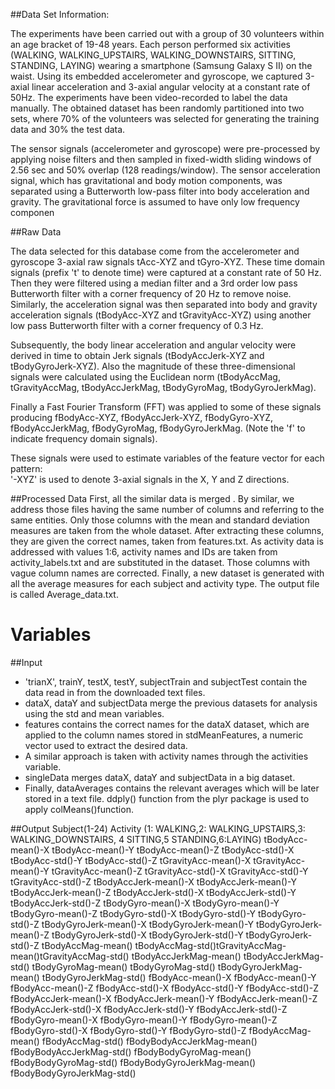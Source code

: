
##Data Set Information:

The experiments have been carried out with a group of 30 volunteers within an age bracket of 19-48 years. Each person performed six activities (WALKING, WALKING_UPSTAIRS, WALKING_DOWNSTAIRS, SITTING, STANDING, LAYING) wearing a smartphone (Samsung Galaxy S II) on the waist. Using its embedded accelerometer and gyroscope, we captured 3-axial linear acceleration and 3-axial angular velocity at a constant rate of 50Hz. The experiments have been video-recorded to label the data manually. The obtained dataset has been randomly partitioned into two sets, where 70% of the volunteers was selected for generating the training data and 30% the test data. 

The sensor signals (accelerometer and gyroscope) were pre-processed by applying noise filters and then sampled in fixed-width sliding windows of 2.56 sec and 50% overlap (128 readings/window). The sensor acceleration signal, which has gravitational and body motion components, was separated using a Butterworth low-pass filter into body acceleration and gravity. The gravitational force is assumed to have only low frequency componen

##Raw Data 

The data selected for this database come from the accelerometer and gyroscope 3-axial raw signals tAcc-XYZ and tGyro-XYZ. These time domain signals (prefix 't' to denote time) were captured at a constant rate of 50 Hz. Then they were filtered using a median filter and a 3rd order low pass Butterworth filter with a corner frequency of 20 Hz to remove noise. Similarly, the acceleration signal was then separated into body and gravity acceleration signals (tBodyAcc-XYZ and tGravityAcc-XYZ) using another low pass Butterworth filter with a corner frequency of 0.3 Hz. 

Subsequently, the body linear acceleration and angular velocity were derived in time to obtain Jerk signals (tBodyAccJerk-XYZ and tBodyGyroJerk-XYZ). Also the magnitude of these three-dimensional signals were calculated using the Euclidean norm (tBodyAccMag, tGravityAccMag, tBodyAccJerkMag, tBodyGyroMag, tBodyGyroJerkMag). 

Finally a Fast Fourier Transform (FFT) was applied to some of these signals producing fBodyAcc-XYZ, fBodyAccJerk-XYZ, fBodyGyro-XYZ, fBodyAccJerkMag, fBodyGyroMag, fBodyGyroJerkMag. (Note the 'f' to indicate frequency domain signals). 

These signals were used to estimate variables of the feature vector for each pattern:  
'-XYZ' is used to denote 3-axial signals in the X, Y and Z directions.

##Processed Data
 First, all the similar data is merged . By similar, we address those files having the same number of columns and referring to the same entities.  Only those columns with the mean and standard deviation measures are taken from the whole dataset. After extracting these columns, they are given the correct names, taken from features.txt.  As activity data is addressed with values 1:6, activity names and IDs are taken from activity_labels.txt and are substituted in the dataset. Those columns with vague column names are corrected.  Finally, a new dataset is generated with all the average measures for each subject and activity type.  The output file is called Average_data.txt.

# Variables

##Input

* 'trianX', trainY, testX, testY, subjectTrain and subjectTest contain the data read in from the downloaded text files.
* dataX, dataY and subjectData merge the previous datasets for analysis using the std and mean variables.
* features contains the correct names for the dataX dataset, which are applied to the column names stored in stdMeanFeatures, a numeric vector used to extract the desired data.
* A similar approach is taken with activity names through the activities variable.
* singleData merges dataX, dataY and subjectData in a big dataset.
* Finally, dataAverages contains the relevant averages which will be later stored in a text file. ddply() function from the plyr package is used to apply colMeans()function.
 
##Output 
Subject(1-24) Activity (1:	WALKING,2:	WALKING_UPSTAIRS,3:	WALKING_DOWNSTAIRS, 4	SITTING,5	STANDING,6:LAYING)
tBodyAcc-mean()-X tBodyAcc-mean()-Y tBodyAcc-mean()-Z tBodyAcc-std()-X tBodyAcc-std()-Y tBodyAcc-std()-Z   tGravityAcc-mean()-X  tGravityAcc-mean()-Y tGravityAcc-mean()-Z tGravityAcc-std()-X  tGravityAcc-std()-Y tGravityAcc-std()-Z tBodyAccJerk-mean()-X tBodyAccJerk-mean()-Y tBodyAccJerk-mean()-Z tBodyAccJerk-std()-X tBodyAccJerk-std()-Y  tBodyAccJerk-std()-Z  tBodyGyro-mean()-X   tBodyGyro-mean()-Y  tBodyGyro-mean()-Z tBodyGyro-std()-X tBodyGyro-std()-Y tBodyGyro-std()-Z tBodyGyroJerk-mean()-X tBodyGyroJerk-mean()-Y tBodyGyroJerk-mean()-Z  tBodyGyroJerk-std()-X tBodyGyroJerk-std()-Y tBodyGyroJerk-std()-Z tBodyAccMag-mean() tBodyAccMag-std()tGravityAccMag-mean()tGravityAccMag-std()  tBodyAccJerkMag-mean() tBodyAccJerkMag-std()  tBodyGyroMag-mean()  tBodyGyroMag-std() tBodyGyroJerkMag-mean()   tBodyGyroJerkMag-std() fBodyAcc-mean()-X fBodyAcc-mean()-Y fBodyAcc-mean()-Z fBodyAcc-std()-X fBodyAcc-std()-Y  fBodyAcc-std()-Z  fBodyAccJerk-mean()-X  fBodyAccJerk-mean()-Y  fBodyAccJerk-mean()-Z fBodyAccJerk-std()-X  fBodyAccJerk-std()-Y fBodyAccJerk-std()-Z fBodyGyro-mean()-X fBodyGyro-mean()-Y fBodyGyro-mean()-Z fBodyGyro-std()-X  fBodyGyro-std()-Y fBodyGyro-std()-Z fBodyAccMag-mean() fBodyAccMag-std() fBodyBodyAccJerkMag-mean() fBodyBodyAccJerkMag-std() fBodyBodyGyroMag-mean() fBodyBodyGyroMag-std() fBodyBodyGyroJerkMag-mean() fBodyBodyGyroJerkMag-std() 
